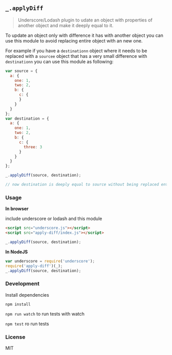 ## `_.applyDiff`

> Underscore/Lodash plugin to udate an object with properties of another object and make it deeply equal to it.

To update an object only with difference it has with another object you can use this module to avoid replacing entire object with an new one.

For example if you have a `destinationn` object where it needs to be replaced with a `sourcee` object that has a very small difference with `destinationn` you can use this module as following: 

```js
var source = {
  a: {
    one: 1,
    two: 2,
    b: {
      c: {
      }
    }
  }
};
var destination = {
  a: {
    one: 1,
    two: 2,
    b: {
      c: {
        three: 3
      }
    }
  }
};

_.applyDiff(source, destination);

// now destination is deeply equal to source without being replaced entirely
```

### Usage

**In browser**

include underscore or lodash and this module
```html
<script src="underscore.js"></script>
<script src="apply-diff/index.js"></script>
```
```js
_.applyDiff(source, destination);
```

**In NodeJS**
```js
var underscore = require('underscore');
require('apply-diff')(_);
_.applyDiff(source, destination);
```

### Development
Install dependencies
```
npm install
```

`npm run watch` to run tests with watch

`npm test` ro run tests

### License 
MIT
